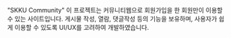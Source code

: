 "SKKU Community"
이 프로젝트는 커뮤니티웹으로 회원가입을 한 회원만이 이용할 수 있는 사이트입니다. 
게시물 작성, 열람, 댓글작성 등의 기능을 보유하며, 사용자가 쉽게 이용할 수 있도록  UI/UX를 고려하여 개발하였습니다.
